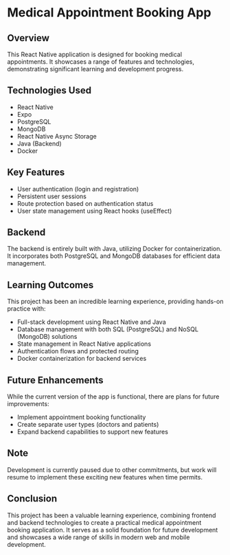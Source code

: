 # Medical Appointment Booking App

## Overview

This React Native application is designed for booking medical appointments. It showcases a range of features and technologies, demonstrating significant learning and development progress.

## Technologies Used

- React Native
- Expo
- PostgreSQL
- MongoDB
- React Native Async Storage
- Java (Backend)
- Docker

## Key Features

- User authentication (login and registration)
- Persistent user sessions
- Route protection based on authentication status
- User state management using React hooks (useEffect)

## Backend

The backend is entirely built with Java, utilizing Docker for containerization. It incorporates both PostgreSQL and MongoDB databases for efficient data management.

## Learning Outcomes

This project has been an incredible learning experience, providing hands-on practice with:

- Full-stack development using React Native and Java
- Database management with both SQL (PostgreSQL) and NoSQL (MongoDB) solutions
- State management in React Native applications
- Authentication flows and protected routing
- Docker containerization for backend services

## Future Enhancements

While the current version of the app is functional, there are plans for future improvements:

- Implement appointment booking functionality
- Create separate user types (doctors and patients)
- Expand backend capabilities to support new features

## Note

Development is currently paused due to other commitments, but work will resume to implement these exciting new features when time permits.

## Conclusion

This project has been a valuable learning experience, combining frontend and backend technologies to create a practical medical appointment booking application. It serves as a solid foundation for future development and showcases a wide range of skills in modern web and mobile development.